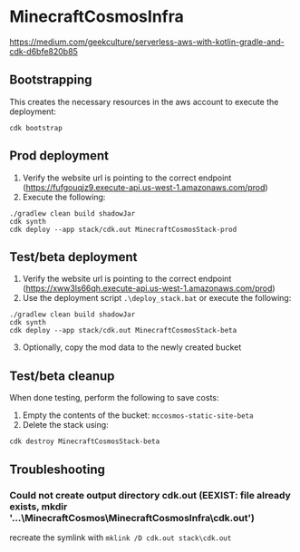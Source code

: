 
# MinecraftCosmosInfra

https://medium.com/geekculture/serverless-aws-with-kotlin-gradle-and-cdk-d6bfe820b85

## Bootstrapping
This creates the necessary resources in the aws account to execute the deployment:

    cdk bootstrap

## Prod deployment

1. Verify the website url is pointing to the correct endpoint (https://fufgouqjz9.execute-api.us-west-1.amazonaws.com/prod)
2. Execute the following:
```
./gradlew clean build shadowJar
cdk synth
cdk deploy --app stack/cdk.out MinecraftCosmosStack-prod
```

## Test/beta deployment
1. Verify the website url is pointing to the correct endpoint (https://xww3ls66qh.execute-api.us-west-1.amazonaws.com/prod)
2. Use the deployment script `.\deploy_stack.bat` or execute the following:
```
./gradlew clean build shadowJar
cdk synth
cdk deploy --app stack/cdk.out MinecraftCosmosStack-beta
```
3. Optionally, copy the mod data to the newly created bucket

## Test/beta cleanup
When done testing, perform the following to save costs:
1. Empty the contents of the bucket: `mccosmos-static-site-beta`
2. Delete the stack using:
```
cdk destroy MinecraftCosmosStack-beta
```

## Troubleshooting
### Could not create output directory cdk.out (EEXIST: file already exists, mkdir '...\MinecraftCosmos\MinecraftCosmosInfra\cdk.out')

recreate the symlink with `mklink /D cdk.out stack\cdk.out`